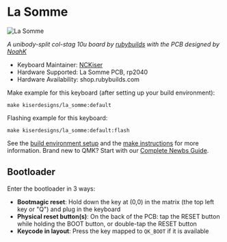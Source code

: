 # La Somme

![La Somme](https://i.imgur.com/example.jpg)

*A unibody-split col-stag 10u board by [rubybuilds](https://github.com/onisage) with the PCB designed by [NoahK](https://github.com/NCKiser)*
* Keyboard Maintainer: [NCKiser](https://github.com/NCKiser)
* Hardware Supported: La Somme PCB, rp2040
* Hardware Availability: shop.rubybuilds.com

Make example for this keyboard (after setting up your build environment):

    make kiserdesigns/la_somme:default

Flashing example for this keyboard:

    make kiserdesigns/la_somme:default:flash
    
See the [build environment setup](https://docs.qmk.fm/#/getting_started_build_tools) and the [make instructions](https://docs.qmk.fm/#/getting_started_make_guide) for more information. Brand new to QMK? Start with our [Complete Newbs Guide](https://docs.qmk.fm/#/newbs).
## Bootloader
Enter the bootloader in 3 ways:
* **Bootmagic reset**: Hold down the key at (0,0) in the matrix (the top left key or "Q") and plug in the keyboard
* **Physical reset button(s)**: On the back of the PCB: tap the RESET button while holding the BOOT button, or double-tap the RESET button
* **Keycode in layout**: Press the key mapped to `QK_BOOT` if it is available
